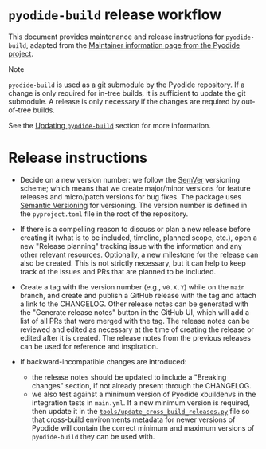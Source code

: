 # `pyodide-build` release workflow

This document provides maintenance and release instructions for `pyodide-build`, adapted
from the [Maintainer information page from the Pyodide project](https://pyodide.org/en/stable/development/maintainers.html).

> [!NOTE]
> `pyodide-build` is used as a git submodule by the Pyodide repository. If a change is only required for in-tree builds,
it is sufficient to update the git submodule. A release is only necessary if the changes are required by out-of-tree builds.
>
> See the [Updating `pyodide-build`](https://pyodide.org/en/stable/development/maintainers.html#updating-pyodide-build) section for more information.

# Release instructions

- Decide on a new version number: we follow the [SemVer](https://semver.org/) versioning scheme; which means that we create major/minor versions for feature releases and micro/patch versions for bug fixes. The package uses [Semantic Versioning](https://semver.org/) for versioning. The version number is defined in the `pyproject.toml` file in the root of the repository.

- If there is a compelling reason to discuss or plan a new release before creating it (what is to be included, timeline, planned scope, etc.), open a new "Release planning" tracking issue with the information and any other relevant resources. Optionally, a new milestone for the release can also be created. This is not strictly necessary, but it can help to keep track of the issues and PRs that are planned to be included.

- Create a tag with the version number (e.g., `v0.X.Y`) while on the `main` branch, and create and publish a GitHub release with the tag and attach a link to the CHANGELOG. Other release notes can be generated with the "Generate release notes" button in the GitHub UI, which will add a list of all PRs that were merged with the tag. The release notes can be reviewed and edited as necessary at the time of creating the release or edited after it is created. The release notes from the previous releases can be used for reference and inspiration.

- If backward-incompatible changes are introduced:
    - the release notes should be updated to include a "Breaking changes" section, if not already present through the CHANGELOG.
    - we also test against a minimum version of Pyodide xbuildenvs in the integration tests in `main.yml`. If a new minimum version
    is required, then update it in the [`tools/update_cross_build_releases.py`](https://github.com/pyodide/pyodide/blob/74bd69b5afa00074580f16a72eae3d7ce5a0817a/tools/update_cross_build_releases.py#L23-L25) file so that cross-build environments metadata for newer versions of Pyodide will contain the correct minimum and maximum versions of `pyodide-build` they can be used with.
